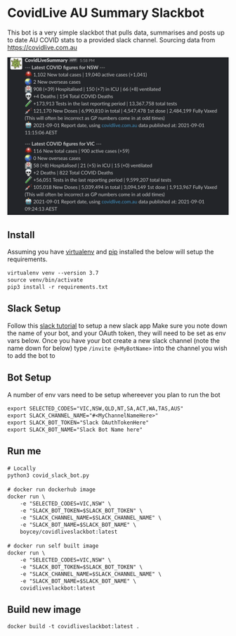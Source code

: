 # CovidLive AU Summary Slackbot

This bot is a very simple slackbot that pulls data, summarises and posts up to date AU COVID stats to a provided slack channel. Sourcing data from https://covidlive.com.au


![example-message](example-message.png)

## Install
Assuming you have [virtualenv](https://github.com/pypa/virtualenv) and [pip](https://github.com/pypa/pip) installed the below will setup the requirements.
```
virtualenv venv --version 3.7
source venv/bin/activate
pip3 install -r requirements.txt
```

## Slack Setup
Follow this [slack tutorial](https://github.com/slackapi/python-slack-sdk/blob/main/tutorial/01-creating-the-slack-app.md) to setup a new slack app
Make sure you note down the name of your bot, and your OAuth token, they will need to be set as env vars below.
Once you have your bot create a new slack channel (note the name down for below)
type `/invite @<MyBotName>`  into the channel you wish to add the bot to

## Bot Setup
A number of env vars need to be setup whereever you plan to run the bot
```
export SELECTED_CODES="VIC,NSW,QLD,NT,SA,ACT,WA,TAS,AUS" 
export SLACK_CHANNEL_NAME="#<MyChannelNameHere>" 
export SLACK_BOT_TOKEN="Slack OAuthTokenHere" 
export SLACK_BOT_NAME="Slack Bot Name here" 
```

## Run me
```shell
# Locally
python3 covid_slack_bot.py

# docker run dockerhub image
docker run \
    -e "SELECTED_CODES=VIC,NSW" \
    -e "SLACK_BOT_TOKEN=$SLACK_BOT_TOKEN" \
    -e "SLACK_CHANNEL_NAME=$SLACK_CHANNEL_NAME" \
    -e "SLACK_BOT_NAME=$SLACK_BOT_NAME" \
    boycey/covidliveslackbot:latest

# docker run self built image
docker run \
    -e "SELECTED_CODES=VIC,NSW" \
    -e "SLACK_BOT_TOKEN=$SLACK_BOT_TOKEN" \
    -e "SLACK_CHANNEL_NAME=$SLACK_CHANNEL_NAME" \
    -e "SLACK_BOT_NAME=$SLACK_BOT_NAME" \
    covidliveslackbot:latest
```

## Build new image
```
docker build -t covidliveslackbot:latest .
```


